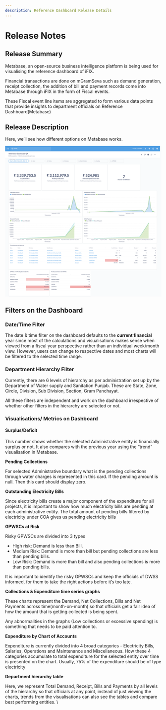 ```yaml
---
description: Reference Dashboard Release Details
---
```


# Release Notes

## Release Summary

Metabase, an open-source business intelligence platform is being used for visualising the reference dashboard of iFIX.

Financial transactions are done on mGramSeva such as demand generation, receipt collection, the addition of bill and payment records come into Metabase through iFIX in the form of Fiscal events.

These Fiscal event line items are aggregated to form various data points that provide insights to department officials on Reference Dashboard(Metabase)

## Release Description

Here, we’ll see how different options on Metabase works.

![](<../../.gitbook/assets/image (59).png>)



## Filters on the Dashboard

### **Date/Time Filter**

The date & time filter on the dashboard defaults to the **current financial** year since most of the calculations and visualisations makes sense when viewed from a fiscal year perspective rather than an individual week/month view. However, users can change to respective dates and most charts will be filtered to the selected time range.

### **Department Hierarchy Filter**

Currently, there are 6 levels of hierarchy as per administration set up by the Department of Water supply and Sanitation Punjab. These are State, Zone, Circle, Division, Sub Division, Section, Gram Panchayat.&#x20;

All these filters are independent and work on the dashboard irrespective of whether other filters in the hierarchy are selected or not.

### Visualisations/ Metrics on Dashboard

#### Surplus/Deficit <a href="surplus-deficit" id="surplus-deficit"></a>

This number shows whether the selected Administrative entity is financially surplus or not. It also compares with the previous year using the “trend” visualisation in Metabase.&#x20;

**Pending Collections**

For selected Administrative boundary what is the pending collections through water charges is represented in this card. If the pending amount is null. Then this card should display zero.&#x20;

**Outstanding Electricity Bills**

Since electricity bills create a major component of the expenditure for all projects, it is important to show how much electricity bills are pending at each administrative entity. The total amount of pending bills filtered by electricity under COA gives us pending electricity bills

**GPWSCs at Risk**

Risky GPWSCs are divided into 3 types

* High risk: Demand is less than Bill.
* Medium Risk: Demand is more than bill but pending collections are less than pending bills.
* Low Risk: Demand is more than bill and also pending collections is more than pending bills.

It is important to identify the risky GPWSCs and keep the officials of DWSS informed, for them to take the right actions before it’s too late.

**Collections & Expenditure time series graphs**

These charts represent the Demand, Net Collections, Bills and Net Payments across time(month-on-month) so that officials get a fair idea of how the amount that is getting collected is being spent.&#x20;

Any abnormalities in the graphs (Low collections or excessive spending) is something that needs to be paid attention to.&#x20;

**Expenditure by Chart of Accounts**

Expenditure is currently divided into 4 broad categories - Electricity Bills, Salaries, Operations and Maintenance and Miscellaneous. How these 4 categories accumulate to total expenditure for the selected entity over time is presented on the chart. Usually, 75% of the expenditure should be of type electricity

**Department hierarchy table**

Here, we represent Total Demand, Receipt, Bills and Payments by all levels of the hierarchy so that officials at any point, instead of just viewing the charts, trends from the visualisations can also see the tables and compare best performing entities. \
